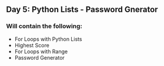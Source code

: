 ## Day 5: Python Lists - Password Gnerator
### Will contain the following:
- For Loops with Python Lists
- Highest Score
- For Loops with Range
- Password Generator
 
